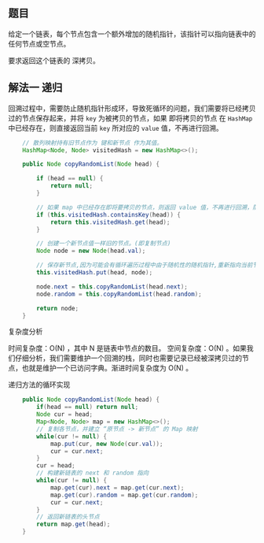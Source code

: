 ## 题目

给定一个链表，每个节点包含一个额外增加的随机指针，该指针可以指向链表中的任何节点或空节点。

要求返回这个链表的 深拷贝。 

## 解法一 递归

回溯过程中，需要防止随机指针形成环，导致死循环的问题，我们需要将已经拷贝过的节点保存起来，并将 `key` 为被拷贝的节点，如果 即将拷贝的节点 在 `HashMap` 中已经存在，则直接返回当前 `key` 所对应的 `value` 值，不再进行回溯。

```java
    // 散列映射持有旧节点作为 键和新节点 作为其值。
    HashMap<Node, Node> visitedHash = new HashMap<>();

    public Node copyRandomList(Node head) {

        if (head == null) {
            return null;
        }

        // 如果 map 中已经存在即将要拷贝的节点，则返回 value 值，不再进行回溯，防止死循环
        if (this.visitedHash.containsKey(head)) {
            return this.visitedHash.get(head);
        }

        // 创建一个新节点值一样旧的节点。(即复制节点)
        Node node = new Node(head.val);

        // 保存新节点,因为可能会有循环遍历过程中由于随机性的随机指针,重新指向当前节点,照成死循环.
        this.visitedHash.put(head, node);

        node.next = this.copyRandomList(head.next);
        node.random = this.copyRandomList(head.random);

        return node;
    }
```

复杂度分析

时间复杂度：O(N) ，其中 N 是链表中节点的数目。
空间复杂度：O(N) 。如果我们仔细分析，我们需要维护一个回溯的栈，同时也需要记录已经被深拷贝过的节点，也就是维护一个已访问字典。渐进时间复杂度为 O(N) 。

递归方法的循环实现

```java
    public Node copyRandomList(Node head) {
        if(head == null) return null;
        Node cur = head;
        Map<Node, Node> map = new HashMap<>();
        // 复制各节点，并建立 “原节点 -> 新节点” 的 Map 映射
        while(cur != null) {
            map.put(cur, new Node(cur.val));
            cur = cur.next;
        }
        cur = head;
        // 构建新链表的 next 和 random 指向
        while(cur != null) {
            map.get(cur).next = map.get(cur.next);
            map.get(cur).random = map.get(cur.random);
            cur = cur.next;
        }
        // 返回新链表的头节点
        return map.get(head);
    }

```

